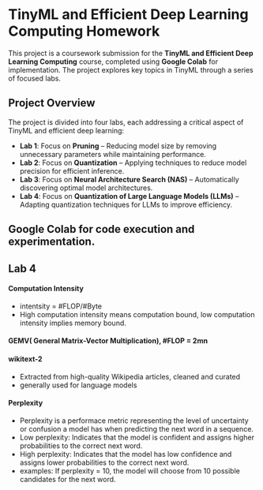 # TinyML and Efficient Deep Learning Computing Homework

This project is a coursework submission for the **TinyML and Efficient Deep Learning Computing** course, completed using **Google Colab** for implementation. The project explores key topics in TinyML through a series of focused labs.

## Project Overview

The project is divided into four labs, each addressing a critical aspect of TinyML and efficient deep learning:

- **Lab 1**: Focus on **Pruning** – Reducing model size by removing unnecessary parameters while maintaining performance.
- **Lab 2**: Focus on **Quantization** – Applying techniques to reduce model precision for efficient inference.
- **Lab 3**: Focus on **Neural Architecture Search (NAS)** – Automatically discovering optimal model architectures.
- **Lab 4**: Focus on **Quantization of Large Language Models (LLMs)** – Adapting quantization techniques for LLMs to improve efficiency.

## Google Colab for code execution and experimentation.

## Lab 4
#### Computation Intensity 
- intentsity = #FLOP/#Byte
- High computation intensity means computation bound, low computation intensity implies memory bound.
#### GEMV( General Matrix-Vector Multiplication), #FLOP = 2mn
#### wikitext-2
- Extracted from high-quality Wikipedia articles, cleaned and curated
- generally used for language models
#### Perplexity
- Perplexity is a performace metric representing the level of uncertainty or confusion a model has when predicting the next word in a sequence.
- Low perplexity: Indicates that the model is confident and assigns higher probabilities to the correct next word.
- High perplexity: Indicates that the model has low confidence and assigns lower probabilities to the correct next word.
- examples: If perplexity = 10, the model will choose from 10 possible candidates for the next word.


